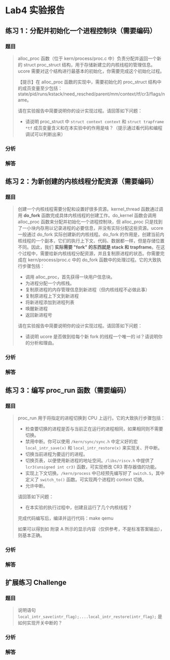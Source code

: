 # Lab4 实验报告

## 练习 1：分配并初始化一个进程控制块（需要编码）

### 题目

> alloc_proc 函数（位于 kern/process/proc.c 中）负责分配并返回一个新的 struct proc_struct 结构，用于存储新建立的内核线程的管理信息。ucore 需要对这个结构进行最基本的初始化，你需要完成这个初始化过程。
>
> 【提示】在 alloc_proc 函数的实现中，需要初始化的 proc_struct 结构中的成员变量至少包括：state/pid/runs/kstack/need_resched/parent/mm/context/tf/cr3/flags/name。
>
> 请在实验报告中简要说明你的设计实现过程。请回答如下问题：
>
> - 请说明 proc_struct 中 `struct context context` 和 `struct trapframe *tf` 成员变量含义和在本实验中的作用是啥？（提示通过看代码和编程调试可以判断出来）

### 分析

### 解答

## 练习 2：为新创建的内核线程分配资源（需要编码）

### 题目

> 创建一个内核线程需要分配和设置好很多资源。kernel_thread 函数通过调用 **do_fork** 函数完成具体内核线程的创建工作。do_kernel 函数会调用 alloc_proc 函数来分配并初始化一个进程控制块，但 alloc_proc 只是找到了一小块内存用以记录进程的必要信息，并没有实际分配这些资源。ucore 一般通过 do_fork 实际创建新的内核线程。do_fork 的作用是，创建当前内核线程的一个副本，它们的执行上下文、代码、数据都一样，但是存储位置不同。因此，我们 **实际需要 "fork" 的东西就是 stack 和 trapframe**。在这个过程中，需要给新内核线程分配资源，并且复制原进程的状态。你需要完成在 kern/process/proc.c 中的 do_fork 函数中的处理过程。它的大致执行步骤包括：
>
> - 调用 alloc_proc，首先获得一块用户信息块。
> - 为进程分配一个内核栈。
> - 复制原进程的内存管理信息到新进程（但内核线程不必做此事）
> - 复制原进程上下文到新进程
> - 将新进程添加到进程列表
> - 唤醒新进程
> - 返回新进程号
>
> 请在实验报告中简要说明你的设计实现过程。请回答如下问题：
>
> - 请说明 ucore 是否做到给每个新 fork 的线程一个唯一的 id？请说明你的分析和理由。

### 分析

### 解答

## 练习 3：编写 proc_run 函数（需要编码）

### 题目

> proc_run 用于将指定的进程切换到 CPU 上运行。它的大致执行步骤包括：
>
> - 检查要切换的进程是否与当前正在运行的进程相同，如果相同则不需要切换。
> - 禁用中断。你可以使用 `/kern/sync/sync.h` 中定义好的宏 `local_intr_save(x)` 和 `local_intr_restore(x)` 来实现关、开中断。
> - 切换当前进程为要运行的进程。
> - 切换页表，以便使用新进程的地址空间。`/libs/riscv.h` 中提供了 `lcr3(unsigned int cr3)` 函数，可实现修改 CR3 寄存器值的功能。
> - 实现上下文切换。`/kern/process` 中已经预先编写好了 `switch.S`，其中定义了 `switch_to()` 函数。可实现两个进程的 context 切换。
> - 允许中断。
>
> 请回答如下问题：
>
> - 在本实验的执行过程中，创建且运行了几个内核线程？
>
> 完成代码编写后，编译并运行代码：make qemu
>
> 如果可以得到如 附录 A 所示的显示内容（仅供参考，不是标准答案输出），则基本正确。

### 分析

### 解答

## 扩展练习 Challenge

### 题目

> 说明语句 `local_intr_save(intr_flag);....local_intr_restore(intr_flag);` 是如何实现开关中断的？

### 分析

### 解答
